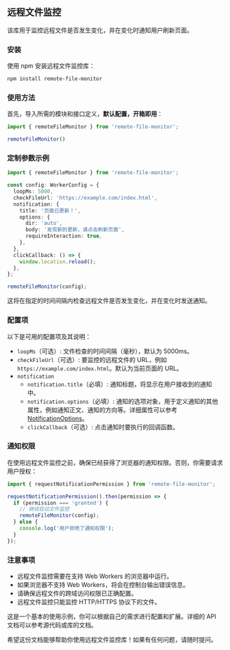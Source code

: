 ## 远程文件监控

该库用于监控远程文件是否发生变化，并在变化时通知用户刷新页面。

### 安装

使用 npm 安装远程文件监控库：

```bash
npm install remote-file-monitor
```

### 使用方法

首先，导入所需的模块和接口定义，**默认配置，开箱即用**：

```typescript
import { remoteFileMonitor } from 'remote-file-monitor';

remoteFileMonitor()
```

### 定制参数示例

```typescript
import { remoteFileMonitor } from 'remote-file-monitor';

const config: WorkerConfig = {
  loopMs: 5000,
  checkFileUrl: 'https://example.com/index.html',
  notification: {
    title: '页面已更新！',
    options: {
      dir: 'auto',
      body: '发现新的更新，请点击刷新页面',
      requireInteraction: true,
    },
  },
  clickCallback: () => {
    window.location.reload();
  },
};

remoteFileMonitor(config);
```

这将在指定的时间间隔内检查远程文件是否发生变化，并在变化时发送通知。


### 配置项

以下是可用的配置项及其说明：

- `loopMs`（可选）: 文件检查的时间间隔（毫秒），默认为 5000ms。
- `checkFileUrl`（可选）: 要监控的远程文件的 URL，例如 `https://example.com/index.html`。默认为当前页面的 URL。
- `notification`
  - `notification.title`（必填）: 通知标题，将显示在用户接收到的通知中。
  - `notification.options`（必填）: 通知的选项对象，用于定义通知的其他属性，例如通知正文、通知的方向等。详细属性可以参考 [NotificationOptions](https://developer.mozilla.org/en-US/docs/Web/API/Notification/Notification)。
  - `clickCallback`（可选）: 点击通知时要执行的回调函数。

### 通知权限

在使用远程文件监控之前，确保已经获得了浏览器的通知权限。否则，你需要请求用户授权：

```typescript
import { requestNotificationPermission } from 'remote-file-monitor';

requestNotificationPermission().then(permission => {
  if (permission === 'granted') {
    // 继续启动文件监控
    remoteFileMonitor(config);
  } else {
    console.log('用户拒绝了通知权限');
  }
});
```

### 注意事项

- 远程文件监控需要在支持 Web Workers 的浏览器中运行。
- 如果浏览器不支持 Web Workers，将会在控制台输出错误信息。
- 请确保远程文件的跨域访问权限已正确配置。
- 远程文件监控只能监控 HTTP/HTTPS 协议下的文件。

这是一个基本的使用示例，你可以根据自己的需求进行配置和扩展。详细的 API 文档可以参考源代码或库的文档。

希望这份文档能够帮助你使用远程文件监控库！如果有任何问题，请随时提问。
